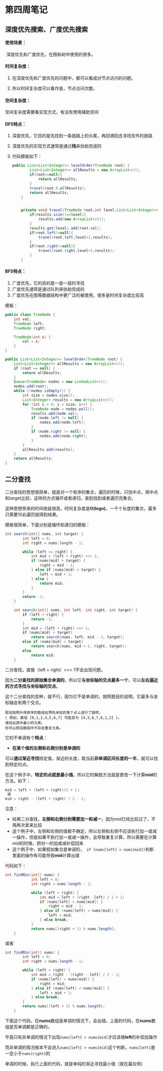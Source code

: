 # 第四周笔记

## 深度优先搜索、广度优先搜索

#### **使用场景**： 

​	深度优先和广度优先，在图和树中使用的很多。

#### **时间复杂度**： 

1. 在深度优先和广度优先的问题中，都可以看成对节点访问的问题。

2. 所以时间复杂度可以看作是，节点访问次数。

#### **空间复杂度**：

 空间复杂度需要看实现方式，有没有使用辅助空间

#### **DFS特点**：

1. 深度优先，它目的是先找到一条链路上的头尾，再回溯回去寻找另外的链路

2. 深度优先的实现方式通常是通过**栈**来协助完成的

3. 代码模板如下：

   ```java
   public List<List<Integer>> levelOrder(TreeNode root) {
           List<List<Integer>> allResults = new ArrayList<>();
           if(root==null){
               return allResults;
           }
           travel(root,0,allResults);
           return allResults;
       }
   
   
       private void travel(TreeNode root,int level,List<List<Integer>> results){
           if(results.size()==level){
               results.add(new ArrayList<>());
           }
           results.get(level).add(root.val);
           if(root.left!=null){
               travel(root.left,level+1,results);
           }
           if(root.right!=null){
               travel(root.right,level+1,results);
           }
       }
   ```


#### BFS特点：

1. 广度优先，它的目的是一层一层的寻找
2. 广度优先通常是通过队列来协助完成的
3. 广度优先在图等数据结构中更广泛的被使用，很多是时间复杂度比较高

模板：

```java
public class TreeNode {
    int val;
    TreeNode left;
    TreeNode right;

    TreeNode(int x) {
        val = x;
    }
}

public List<List<Integer>> levelOrder(TreeNode root) {
    List<List<Integer>> allResults = new ArrayList<>();
    if (root == null) {
        return allResults;
    }
    Queue<TreeNode> nodes = new LinkedList<>();
    nodes.add(root);
    while (!nodes.isEmpty()) {
        int size = nodes.size();
        List<Integer> results = new ArrayList<>();
        for (int i = 0; i < size; i++) {
            TreeNode node = nodes.poll();
            results.add(node.val);
            if (node.left != null) {
                nodes.add(node.left);
            }
            if (node.right != null) {
                nodes.add(node.right);
            }
        }
        allResults.add(results);
    }
    return allResults;
}
```









## 二分查找

二分查找的思想很简单，就是对一个有序的集合，遍历的时候，只找中点，用中点和target比较，这样的方式循环或者递归，直到找到或者遍历完集合。

这种思想带来的时间收益很高，时间复杂度是**O(logn)**，一千个长度的集合，最多只需要10此遍历就得到结果。

模板很简单，下面分别是循环和递归的模板：

```java
int search(int[] nums, int target) {
		int left = 0;
		int right = nums.length - 1;

		while (left <= right) {
			int mid = (left + right) >>> 1;
			if (nums[mid] > target) {
				right = mid - 1;
			} else if (nums[mid] < target) {
				left = mid + 1;
			} else {
				return mid;
			}
		}
		return -1;
	}

	int search(int[] nums, int left, int right, int target) {
		if (left > right) {
			return -1;
		}
		int mid = (left + right) >>> 1;
		if (nums[mid] > target)
			return search(nums, left, mid - 1, target);
		else if (nums[mid] < target)
			return search(nums, mid + 1, right, target);
		else
			return mid;
	}
```

二分查找，直接（left + right）>>> 1不会出现问题。

因为**二分查找的原始集合单调的**，所以它**与坐标轴的交点最多一个**，可以**左右逼近的方式寻找与坐标轴的交点**。



这个二分查找的变种，就不行，因为它不是单调的，按照题目的说明，它最多与坐标轴会有两个交点。

```
假设按照升序排序的数组在预先未知的某个点上进行了旋转。
( 例如，数组 [0,1,2,4,5,6,7] 可能变为 [4,5,6,7,0,1,2] )。
请找出其中最小的元素。
你可以假设数组中不存在重复元素。
```

它的不单调有个**特点**：

- **在某个值的左侧和右侧分别是单调的**

可以**通过渐近寻找**特定值，渐近的长度，取当前**非单调区间长度的一半**，就可以找到特定的点。

在这个例子中，**特定的点就是最小值**。所以它的解题方法就是更改一下计算**mid**的方法。如下：

```java
mid = left + (left + right)/2 + 1；
 或
mid = right - (left + right) / 2 - 1;
```

注意：

- 经典二分查找，**左侧和右侧分别需要加一和减一**，因为mid已经比较过了，不用再次拿来比较
- 这个例子中，左侧和右侧的值都不确定，所以左侧和右侧不应该执行加一或减一操作，但是如果不执行加一或减一操作，会导致重复计算，所以需要在计算mid的时候，把对一的加或减补偿回来
- 这个例子中，如果假如集合是单调的，` if (nums[left] < nums[mid])`判断里面的操作有可能导致**mid**计算出错

代码如下：

```java
int findMin(int[] nums) {
            int left = 0;
            int right = nums.length - 1;

            while (left < right) {
                int mid = left + (right -left) / 2 + 1;
                if (nums[left] > nums[mid]) {
                    right = mid - 1;
                } else if (nums[left] < nums[mid]) {
                    left = mid;
                } else break;
            }
            return nums[(right + 1) % nums.length];
    }
```

或者

```java
int findMin(int[] nums) {
		int left = 0;
		int right = nums.length - 1;

		while (left < right) {
			int mid = right - (right - left) / 2 - 1;
			if (nums[left] > nums[mid]) {
				right = mid;
			} else if (nums[left] < nums[mid]) {
				left = mid + 1;
			} else break;
		}
		return nums[(left + 1) % nums.length];
	}
```

下面这个代码，在**nums**数组是单调的情况下，会出错。上面的代码，在**nums**数组是否单调都是正确的。

毕竟只有非单调的情况下出现`nums[left] < nums[mid]`才应该做**left**的补偿加操作

而非单调的情况根本不会进入`nums[left] > nums[mid]`这个判断，`nums[left]`是一定小于`nums[right]`的

单调的时候，执行上面的代码，就是单纯的渐近寻找最小值（就在最左侧）